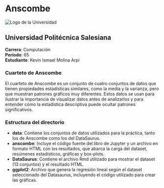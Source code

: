 # Anscombe

![Logo de la Universidad](https://upload.wikimedia.org/wikipedia/commons/b/b0/Logo_Universidad_Polit%C3%A9cnica_Salesiana_del_Ecuador.png)

## Universidad Politécnica Salesiana  
**Carrera**: Computación  
**Período**: 65  
**Estudiante**: Kevin Ismael Molina Arpi  

### Cuarteto de Anscombe
El cuarteto de Anscombe es un conjunto de cuatro conjuntos de datos que tienen propiedades estadísticas similares, como la media y la varianza, pero que muestran patrones gráficos muy diferentes. Estos datos se usan para ilustrar la importancia de visualizar datos antes de analizarlos y para entender cómo la estadística descriptiva puede ocultar patrones significativos.

### Estructura del directorio
- **data**: Contiene los conjuntos de datos utilizados para la práctica, tanto los de Anscombe como los del DataSaurus.
- **anscombe**: Incluye el código fuente del libro de Jupyter y un archivo en formato HTML con los resultados, que abarca la carga del dataset, resúmenes estadísticos, gráficas y box-plots.
- **DataSaurus**: Contiene el archivo Rmd utilizado para mostrar el dataset (13 conjuntos) y el resultado HTML.
- **ggplot2**: Archivo que genera la regresión lineal según el dataset seleccionado del Datasaurus, incluyendo el código utilizado para crear las gráficas.

